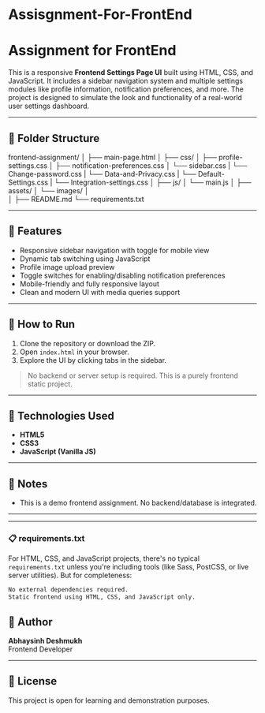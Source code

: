 ﻿# Assisgnment-For-FrontEnd


# Assignment for FrontEnd

This is a responsive **Frontend Settings Page UI** built using HTML, CSS, and JavaScript. It includes a sidebar navigation system and multiple settings modules like profile information, notification preferences, and more. The project is designed to simulate the look and functionality of a real-world user settings dashboard.

---

## 📁 Folder Structure

frontend-assignment/
│
├── main-page.html
│
├── css/
│   ├── profile-settings.css
│   ├── notification-preferences.css
│   └── sidebar.css
|   └── Change-password.css
|   └── Data-and-Privacy.css
|   └── Default-Settings.css
|   └── Integration-settings.css
│
├── js/
│   └── main.js
│
├── assets/
│   └── images/
│       
│
├── README.md
└── requirements.txt




---

## 🧩 Features

- Responsive sidebar navigation with toggle for mobile view
- Dynamic tab switching using JavaScript
- Profile image upload preview
- Toggle switches for enabling/disabling notification preferences
- Mobile-friendly and fully responsive layout
- Clean and modern UI with media queries support

---

## 🚀 How to Run

1. Clone the repository or download the ZIP.
2. Open `index.html` in your browser.
3. Explore the UI by clicking tabs in the sidebar.

> No backend or server setup is required. This is a purely frontend static project.

---

## 🔧 Technologies Used

- **HTML5**
- **CSS3**
- **JavaScript (Vanilla JS)**

---

## 📝 Notes

- This is a demo frontend assignment. No backend/database is integrated.

---


---

### 📋 requirements.txt

For HTML, CSS, and JavaScript projects, there's no typical `requirements.txt` unless you're including tools (like Sass, PostCSS, or live server utilities). But for completeness:

```txt
No external dependencies required.
Static frontend using HTML, CSS, and JavaScript only.

```

## 📌 Author

**Abhaysinh Deshmukh**  
Frontend Developer

---

## 📂 License

This project is open for learning and demonstration purposes.
